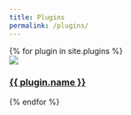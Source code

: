 ```yaml
---
title: Plugins
permalink: /plugins/
---
```


<div id="content" class="grid-container">
{% for plugin in site.plugins %}
<div class="grid-item">
<a href="{{ plugin.link }}" target="_blank"><img src="{{ plugin.icon }}"></a>
<h3><a href="{{ plugin.link }}" target="_blank">{{ plugin.name }}</a></h3>
</div>
{% endfor %}
</div>
